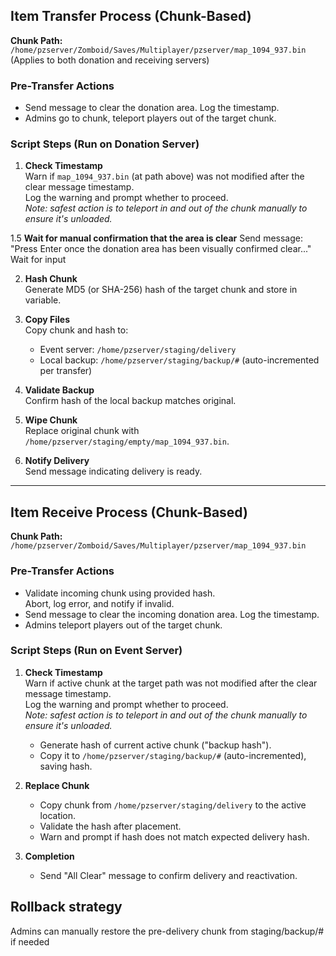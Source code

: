 ## Item Transfer Process (Chunk-Based)

**Chunk Path:**  
`/home/pzserver/Zomboid/Saves/Multiplayer/pzserver/map_1094_937.bin`  
(Applies to both donation and receiving servers)

### Pre-Transfer Actions
- Send message to clear the donation area. Log the timestamp.
- Admins go to chunk, teleport players out of the target chunk.

### Script Steps (Run on Donation Server)

1. **Check Timestamp**  
   Warn if `map_1094_937.bin` (at path above) was not modified after the clear message timestamp.  
   Log the warning and prompt whether to proceed.  
   _Note: safest action is to teleport in and out of the chunk manually to ensure it's unloaded._
   
1.5 **Wait for manual confirmation that the area is clear**
    Send message: "Press Enter once the donation area has been visually confirmed clear..."
    Wait for input


2. **Hash Chunk**  
   Generate MD5 (or SHA-256) hash of the target chunk and store in variable.

3. **Copy Files**  
   Copy chunk and hash to:
   - Event server: `/home/pzserver/staging/delivery`
   - Local backup: `/home/pzserver/staging/backup/#` (auto-incremented per transfer)

4. **Validate Backup**  
   Confirm hash of the local backup matches original.

5. **Wipe Chunk**  
   Replace original chunk with `/home/pzserver/staging/empty/map_1094_937.bin`.

6. **Notify Delivery**  
   Send message indicating delivery is ready.

---

## Item Receive Process (Chunk-Based)

**Chunk Path:**  
`/home/pzserver/Zomboid/Saves/Multiplayer/pzserver/map_1094_937.bin`

### Pre-Transfer Actions
- Validate incoming chunk using provided hash.  
  Abort, log error, and notify if invalid.
- Send message to clear the incoming donation area. Log the timestamp.
- Admins teleport players out of the target chunk.

### Script Steps (Run on Event Server)

1. **Check Timestamp**  
   Warn if active chunk at the target path was not modified after the clear message timestamp.  
   Log the warning and prompt whether to proceed.  
   _Note: safest action is to teleport in and out of the chunk manually to ensure it's unloaded._

   - Generate hash of current active chunk ("backup hash").
   - Copy it to `/home/pzserver/staging/backup/#` (auto-incremented), saving hash.

2. **Replace Chunk**  
   - Copy chunk from `/home/pzserver/staging/delivery` to the active location.
   - Validate the hash after placement.
   - Warn and prompt if hash does not match expected delivery hash.

3. **Completion**  
   - Send "All Clear" message to confirm delivery and reactivation.

## Rollback strategy
Admins can manually restore the pre-delivery chunk from staging/backup/# if needed
